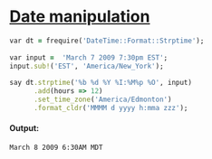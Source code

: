 [1]: http://rosettacode.org/wiki/Date_manipulation

# [Date manipulation][1]

```ruby
var dt = frequire('DateTime::Format::Strptime');
 
var input =  'March 7 2009 7:30pm EST';
input.sub!('EST', 'America/New_York');
 
say dt.strptime('%b %d %Y %I:%M%p %O', input)
      .add(hours => 12)
      .set_time_zone('America/Edmonton')
      .format_cldr('MMMM d yyyy h:mma zzz');
```

#### Output:
```
March 8 2009 6:30AM MDT
```